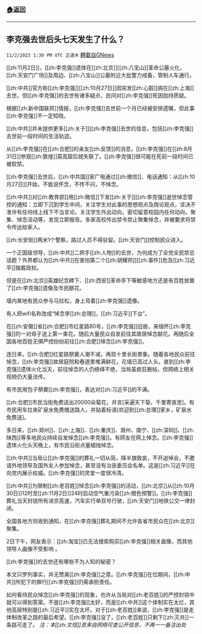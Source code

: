 ###  [:house:返回](README.md)
---


## 李克强去世后头七天发生了什么？
`11/2/2023 1:30 PM UTC 正道木` [轉載自GNews](https://gnews.org/articles/1913380)

[[zh:11月2日]]，[[zh:李克强]]遗体在[[zh:北京]][[zh:八宝山]]革命公墓火化。[[zh:天安门广场]]及周边、[[zh:八宝山]]公墓附近大批警力戒备，管制人车通行。

[[zh:中共]]官方称[[zh:李克强]][[zh:10月27日]]因突发[[zh:心脏]]病在[[zh:上海]]去世。但[[zh:李克强]]的去世有诸多疑点，民间对[[zh:李克强]]死因抱持质疑。

根据[[zh:新中国联邦]]情报，[[zh:李克强]]去世前一个月已经被安排遗嘱，但此事[[zh:李克强]]不一定知晓。

[[zh:中共]]并未提供更多[[zh:关于]][[zh:李克强]]去世的信息，包括[[zh:李克强]]去世前一段时间的生活轨迹。

从[[zh:李克强]]在[[zh:合肥]]的亲友[[zh:反馈]]的消息，[[zh:李克强]]在[[zh:8月31日]]参观[[zh:敦煌]]莫高窟后就失联了。[[zh:李克强]]很可能在死前一段时间已被软禁。

[[zh:李克强]]去世后，[[zh:中共国]]家广电通过[[zh:微信]]、电话通知：从[[zh:10月27日]]开始，不能说怀念，不传不问，不悼念。

[[zh:中共]]对[[zh:教育部]]用[[zh:微信]]下发[[zh:关于]][[zh:李克强]]逝世悼念管控的通知：立即下沉到学生中间，关注学生对此事的思想观点及舆论观点，坚决不准许有任何线上线下不当言论。关注学生外出动向，密切留意校园内任何动向，聚集、悼念活动等，发现立即报告。多家高校传出禁令禁止聚集悼念，并被要求将禁令传达给家人。

[[zh:长安街]]两米1个警察，路过人员不得驻留。[[zh:天安门]]控制民众进入。

一个正国级领导，[[zh:中共]]二把手[[zh:人物]]的去世，为何成为了全党全民禁忌话题？外界都认为[[zh:中共]]在害怕第二个[[zh:胡耀邦]][[zh:事件]]危及[[zh:习近平]]独裁政权。

但是在[[zh:北京]]英雄纪念碑下、[[zh:西安]]革命亭下等敏感地方还是有百姓放置了[[zh:李克强]]遗像及市民献花。

墙内某地有民众参与马拉松，身上背着[[zh:李克强]]遗像。

有人把wifi名称改成“悼念李[[zh:总理]]，[[zh:习近平]]下台”。

在[[zh:安徽]]省[[zh:合肥]]市红星路80号，[[zh:李克强]]旧居，来缅怀[[zh:李克强]]的一对母子送上第一束花。随后大量民众自发前往其故居悼念献花。再随后全国各地百姓无惧严控纷纷前往[[zh:合肥]]悼念[[zh:李克强]]。

连日来，[[zh:合肥]]红星路祭奠人潮不减，再现十里长街景象。随着各地民众前往悼念，[[zh:李克强]]故居庭院和巷道里堆满鲜花，花墙已高过人头。直到[[zh:李克强]]遗体火化当天，前往悼念的人仍络绎不绝，当局虽疯狂删帖，但网络上相关视频仍大量流传。

有市民用包子祭奠[[zh:李克强]]，表达对[[zh:习近平]]的不满。

[[zh:合肥]]市民当街免费送出20000朵菊花，并言\[采遍天下菊，千里寄哀思\]。有市民用车拉来矿泉水免费赠送路人，并贴着标语\[欢迎到[[zh:总理]]家乡，矿泉水免费送\]。

多日来，[[zh:郑州]]、[[zh:上海]]、[[zh:重庆]]、滁州、南宁、[[zh:深圳]]、[[zh:陕西]]等多地民众持续自发悼念[[zh:李克强]]。有网友在网上悼念。[[zh:李克强]]遗体火化头天晚上，有市民沿街点量蜡烛悼念。

[[zh:中共]]当局让[[zh:李克强]]的葬礼一切从简，降半旗致哀，不开追悼会，不邀请外地领导及国外友人参加悼念，甚至没有治丧委员会名单。这是[[zh:习近平]]在向党内展示权威。[[zh:李克强]]的灵堂一度很冷清。

[[zh:中共]]为限制[[zh:老百姓]]悼念[[zh:李克强]]的活动，[[zh:北京]]从[[zh:10月30日]]12时至[[zh:11月2日]]24时启动空气重污染[[zh:橙色预警]]。[[zh:李克强]]葬礼当天封锁所有进京高速，汽车实行单双号行驶，[[zh:天安门]]地铁公交一律封闭。

全国各地方则收到通知，在[[zh:李克强]]葬礼期间不允许各省市民众在[[zh:北京]]聚集。

2日下午，网友表示：[[zh:淘宝]]已无法搜索购买[[zh:李克强]]相关画像，而其他领导人画像不受影响 。

[[zh:李克强]]的去世还有哪些不为人知的秘密？

本文只罗列事实，并无赞美[[zh:李克强]]之意。[[zh:李克强]]在位期间，[[zh:中共]]所犯下的罪行[[zh:李克强]]仍需承担责任。

如何看待民众悼念[[zh:李克强]]的现象，也许从当局对[[zh:老百姓]]的严控封锁中就可以得到答案。不是[[zh:李克强]]太好，而是[[zh:中共]]这个体制实在太烂，其他高层特别是[[zh:习近平]]实在太坏。对于[[zh:老百姓]]来说，[[zh:李克强]]是走体制改革之路的最后希望。[[zh:李克强]]没了，[[zh:老百姓]]只剩下[[zh:灭共]]一条路可走了。
*注：本[[zh:文信]]息来自网络可查公开信息，不再一一备注出处*

